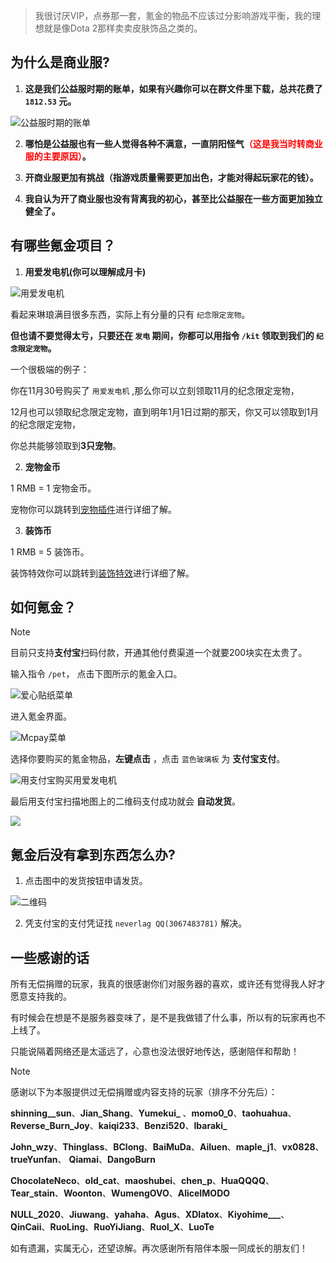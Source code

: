 > 我很讨厌VIP，点券那一套，氪金的物品不应该过分影响游戏平衡，我的理想就是像Dota 2那样卖卖皮肤饰品之类的。

## 为什么是商业服?

1. **这是我们公益服时期的账单，如果有兴趣你可以在群文件里下载，总共花费了 `1812.53` 元。**

![公益服时期的账单](pics/money.png)

2. **哪怕是公益服也有一些人觉得各种不满意，一直阴阳怪气<font color=red>（这是我当时转商业服的主要原因）</font>。**

3. **开商业服更加有挑战（指游戏质量需要更加出色，才能对得起玩家花的钱）。**

4. **我自认为开了商业服也没有背离我的初心，甚至比公益服在一些方面更加独立健全了。**

## 有哪些氪金项目？

1. **用爱发电机(你可以理解成月卡)**

![用爱发电机](pics/love1.png)

看起来琳琅满目很多东西，实际上有分量的只有 `纪念限定宠物`。

**但也请不要觉得太亏，只要还在 `发电` 期间，你都可以用指令 `/kit` 领取到我们的 `纪念限定宠物`。**

一个很极端的例子：

你在11月30号购买了 `用爱发电机` ,那么你可以立刻领取11月的纪念限定宠物，

12月也可以领取纪念限定宠物，直到明年1月1日过期的那天，你又可以领取到1月的纪念限定宠物，

你总共能够领取到**3只宠物**。

2. **宠物金币**

1 RMB = 1 宠物金币。

宠物你可以跳转到[宠物插件](companions.md)进行详细了解。

3. **装饰币**
 
1 RMB = 5 装饰币。

装饰特效你可以跳转到[装饰特效](procosmetics)进行详细了解。

## 如何氪金？

> [!note]
> 目前只支持**支付宝**扫码付款，开通其他付费渠道一个就要200块实在太贵了。

输入指令 `/pet`， 点击下图所示的氪金入口。

![爱心贴纸菜单](pics/love2.png)

进入氪金界面。

![Mcpay菜单](pics/love3.png)

选择你要购买的氪金物品，**左键点击** ，点击 `蓝色玻璃板` 为 **支付宝支付**。

![用支付宝购买用爱发电机](pics/love4.png)

最后用支付宝扫描地图上的二维码支付成功就会 **自动发货**。

![](pics/love5.png)

## 氪金后没有拿到东西怎么办?

1. 点击图中的发货按钮申请发货。

![二维码](pics/love6.png)

2. 凭支付宝的支付凭证找 `neverlag QQ(3067483781)` 解决。

## 一些感谢的话

所有无偿捐赠的玩家，我真的很感谢你们对服务器的喜欢，或许还有觉得我人好才愿意支持我的。

有时候会在想是不是服务器变味了，是不是我做错了什么事，所以有的玩家再也不上线了。

只能说隔着网络还是太遥远了，心意也没法很好地传达，感谢陪伴和帮助！

>[!note]
>感谢以下为本服提供过无偿捐赠或内容支持的玩家（排序不分先后）：
>
> **shinning__sun**、**Jian_Shang**、**Yumekui_** 、**momo0_0**、**taohuahua**、**Reverse_Burn_Joy**、**kaiqi233**、**Benzi520**、**Ibaraki_**
> 
> **John_wzy**、**Thinglass**、**BClong**、**BaiMuDa**、**Ailuen**、**maple_j1**、**vx0828**、**trueYunfan**、 **Qiamai**、**DangoBurn**
>
> **ChocolateNeco**、**old_cat**、**maoshubei**、**chen_p**、**HuaQQQQ**、**Tear_stain**、**Woonton**、**WumengOVO**、**AliceIMODO**
> 
> **NULL_2020**、**Jiuwang**、**yahaha**、**Agus**、**XDIatox**、**Kiyohime___**、**QinCaii**、**RuoLing**、**RuoYiJiang**、**Ruol_X**、**LuoTe**
> 
> 如有遗漏，实属无心，还望谅解。再次感谢所有陪伴本服一同成长的朋友们！
